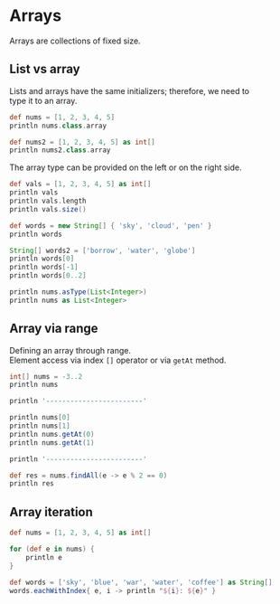 # Arrays 

Arrays are collections of fixed size.  

## List vs array

Lists and arrays have the same initializers; therefore, we need to  
type it to an array.  

```groovy
def nums = [1, 2, 3, 4, 5]
println nums.class.array

def nums2 = [1, 2, 3, 4, 5] as int[]
println nums2.class.array
```

The array type can be provided on the left or on the right side.  

```groovy
def vals = [1, 2, 3, 4, 5] as int[]
println vals
println vals.length
println vals.size()

def words = new String[] { 'sky', 'cloud', 'pen' }
println words

String[] words2 = ['borrow', 'water', 'globe']
println words[0]
println words[-1]
println words[0..2]
```

```groovy
println nums.asType(List<Integer>)
println nums as List<Integer>
```


## Array via range

Defining an array through range.  
Element access via index `[]` operator or via `getAt` method.  

```groovy
int[] nums = -3..2
println nums

println '------------------------'

println nums[0]
println nums[1]
println nums.getAt(0)
println nums.getAt(1)

println '------------------------'

def res = nums.findAll(e -> e % 2 == 0)
println res
```

## Array iteration

```groovy
def nums = [1, 2, 3, 4, 5] as int[]

for (def e in nums) {
    println e
}

def words = ['sky', 'blue', 'war', 'water', 'coffee'] as String[]
words.eachWithIndex{ e, i -> println "${i}: ${e}" }
```


